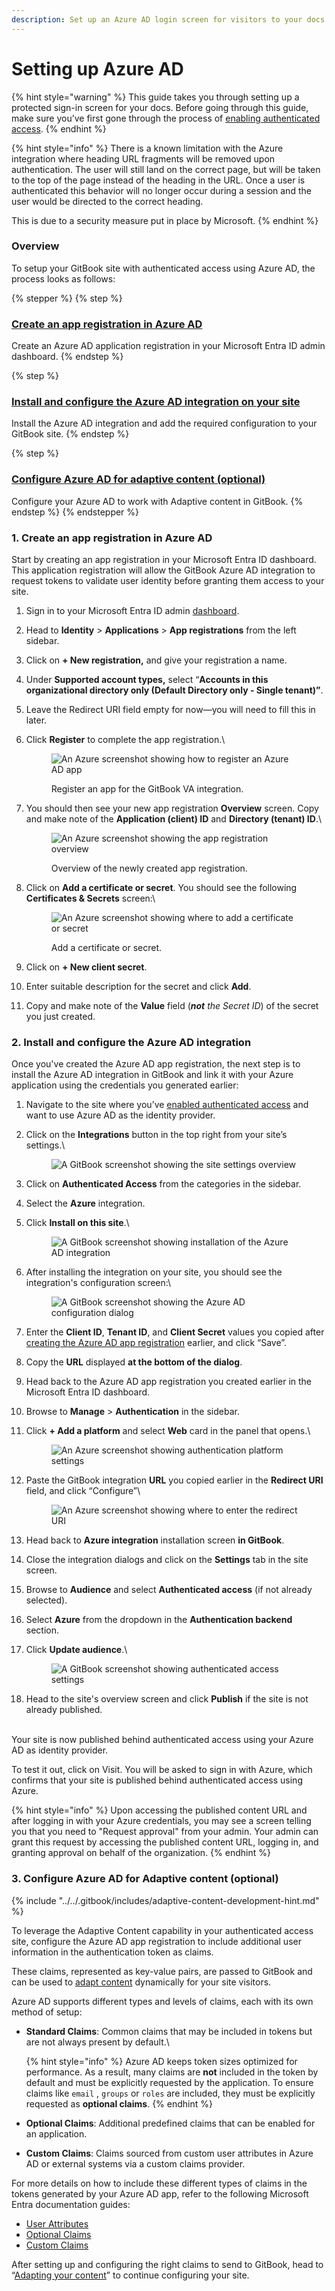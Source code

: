 ```yaml
---
description: Set up an Azure AD login screen for visitors to your docs.
---
```


# Setting up Azure AD

{% hint style="warning" %}
This guide takes you through setting up a protected sign-in screen for your docs. Before going through this guide, make sure you’ve first gone through the process of [enabling authenticated access](enabling-authenticated-access.md).
{% endhint %}

{% hint style="info" %}
There is a known limitation with the Azure integration where heading URL fragments will be removed upon authentication. The user will still land on the correct page, but will be taken to the top of the page instead of the heading in the URL. Once a user is authenticated this behavior will no longer occur during a session and the user would be directed to the correct heading.

This is due to a security measure put in place by Microsoft.
{% endhint %}

### Overview

To setup your GitBook site with authenticated access using Azure AD, the process looks as follows:

{% stepper %}
{% step %}
### [Create an app registration in Azure AD](setting-up-azure-ad.md#id-1.-create-an-app-registration-in-azure-a-d)

Create an Azure AD application registration in your Microsoft Entra ID admin dashboard.
{% endstep %}

{% step %}
### [Install and configure the Azure AD integration on your site](setting-up-azure-ad.md#id-2.-install-and-configure-the-azure-a-d-integration)

Install the Azure AD integration and add the required configuration to your GitBook site.
{% endstep %}

{% step %}
### [Configure Azure AD for adaptive content (optional)](setting-up-azure-ad.md#id-3.-configure-azure-a-d-for-adaptive-content-optional)

Configure your Azure AD to work with Adaptive content in GitBook.
{% endstep %}
{% endstepper %}

### 1. Create an app registration in Azure AD

Start by creating an app registration in your Microsoft Entra ID dashboard. This application registration will allow the GitBook Azure AD integration to request tokens to validate user identity before granting them access to your site.

1. Sign in to your Microsoft Entra ID admin [dashboard](https://entra.microsoft.com/).
2. Head to **Identity** > **Applications** > **App registrations** from the left sidebar.
3. Click on **+ New registration,** and give your registration a name.
4. Under **Supported account types,** select “**Accounts in this organizational directory only (Default Directory only - Single tenant)”**.
5. Leave the Redirect URI field empty for now—you will need to fill this in later.
6.  Click **Register** to complete the app registration.\


    <figure><img src="../../.gitbook/assets/azure_ad_integration_register_app.png" alt="An Azure screenshot showing how to register an Azure AD app" ><figcaption><p>Register an app for the GitBook VA integration.</p></figcaption></figure>


7.  You should then see your new app registration **Overview** screen. Copy and make note of the **Application (client) ID** and **Directory (tenant) ID**.\


    <figure><img src="../../.gitbook/assets/azure_ad_integration_app_reg_overview.png" alt="An Azure screenshot showing the app registration overview" ><figcaption><p>Overview of the newly created app registration.</p></figcaption></figure>


8.  Click on **Add a certificate or secret**. You should see the following **Certificates & Secrets** screen:\


    <figure><img src="../../.gitbook/assets/azure_ad_integration_client_secrets.png" alt="An Azure screenshot showing where to add a certificate or secret" ><figcaption><p>Add a certificate or secret.</p></figcaption></figure>


9. Click on **+ New client secret**.
10. Enter suitable description for the secret and click **Add**.
11. Copy and make note of the **Value** field (_**not** the Secret ID_) of the secret you just created.

### 2. Install and configure the Azure AD integration

Once you've created the Azure AD app registration, the next step is to install the Azure AD integration in GitBook and link it with your Azure application using the credentials you generated earlier:

1. Navigate to the site where you’ve [enabled authenticated access](enabling-authenticated-access.md#enable-authenticated-access) and want to use Azure AD as the identity provider.
2.  Click on the **Integrations** button in the top right from your site’s settings.\


    <figure><img src="../../.gitbook/assets/va_site_integration_overview_screen.png" alt="A GitBook screenshot showing the site settings overview" ><figcaption></figcaption></figure>


3. Click on **Authenticated Access** from the categories in the sidebar.
4. Select the **Azure** integration.
5.  Click **Install on this site**.\


    <figure><img src="../../.gitbook/assets/azure_ad_install_on_site_screen.png" alt="A GitBook screenshot showing installation of the Azure AD integration" ><figcaption></figcaption></figure>
6.  After installing the integration on your site, you should see the integration's configuration screen:\


    <figure><img src="../../.gitbook/assets/azure_ad_config_dialog.png" alt="A GitBook screenshot showing the Azure AD configuration dialog" ><figcaption></figcaption></figure>
7. Enter the **Client ID**, **Tenant ID**, and **Client Secret** values you copied after [creating the Azure AD app registration](setting-up-azure-ad.md#id-1.-create-an-app-registration-in-azure-a-d) earlier, and click “Save”.
8. Copy the **URL** displayed **at the bottom of the dialog**.
9. Head back to the Azure AD app registration you created earlier in the Microsoft Entra ID dashboard.
10. Browse to **Manage** > **Authentication** in the sidebar.
11. Click **+ Add a platform** and select **Web** card in the panel that opens.\


    <figure><img src="../../.gitbook/assets/azure_ad_app_reg_authentication.png" alt="An Azure screenshot showing authentication platform settings" ><figcaption></figcaption></figure>
12. Paste the GitBook integration **URL** you copied earlier in the **Redirect URI** field, and click “Configure”\


    <figure><img src="../../.gitbook/assets/image.png" alt="An Azure screenshot showing where to enter the redirect URI" ><figcaption></figcaption></figure>


13. Head back to **Azure integration** installation screen **in GitBook**.
14. Close the integration dialogs and click on the **Settings** tab in the site screen.
15. Browse to **Audience** and select **Authenticated access** (if not already selected).
16. Select **Azure** from the dropdown in the **Authentication backend** section.
17. Click **Update audience**.\


    <figure><img src="../../.gitbook/assets/Screenshot 2025-03-24 at 18.41.45.png" alt="A GitBook screenshot showing authenticated access settings" ><figcaption></figcaption></figure>
18. Head to the site's overview screen and click **Publish** if the site is not already published. &#x20;

\
Your site is now published behind authenticated access using your Azure AD as identity provider.&#x20;

To test it out, click on Visit. You will be asked to sign in with Azure, which confirms that your site is published behind authenticated access using Azure.

{% hint style="info" %}
Upon accessing the published content URL and after logging in with your Azure credentials, you may see a screen telling you that you need to "Request approval" from your admin. Your admin can grant this request by accessing the published content URL, logging in, and granting approval on behalf of the organization.
{% endhint %}

### 3. Configure Azure AD for Adaptive content (optional)

{% include "../../.gitbook/includes/adaptive-content-development-hint.md" %}

To leverage the Adaptive Content capability in your authenticated access site, configure the Azure AD app registration to include additional user information in the authentication token as claims.&#x20;

These claims, represented as key-value pairs, are passed to GitBook and can be used to [adapt content](../adaptive-content/adapting-your-content.md) dynamically for your site visitors.

Azure AD supports different types and levels of claims, each with its own method of setup:

*   **Standard Claims**: Common claims that may be included in tokens but are not always present by default.\


    {% hint style="info" %}
    Azure AD keeps token sizes optimized for performance. As a result, many claims are **not** included in the token by default and must be explicitly requested by the application. To ensure claims like `email` , `groups` or `roles` are included, they must be explicitly requested as **optional claims**.
    {% endhint %}


* **Optional Claims**: Additional predefined claims that can be enabled for an application.
* **Custom Claims**: Claims sourced from custom user attributes in Azure AD or external systems via a custom claims provider.

For more details on how to include these different types of claims in the tokens generated by your Azure AD app, refer to the following Microsoft Entra documentation guides:

* [User Attributes](https://learn.microsoft.com/en-us/entra/external-id/customers/how-to-add-attributes-to-token)
* [Optional Claims](https://learn.microsoft.com/en-us/entra/identity-platform/optional-claims?toc=%2Fentra%2Fexternal-id%2Ftoc.json\&bc=%2Fentra%2Fexternal-id%2Fbreadcrumb%2Ftoc.json\&tabs=appui)
* [Custom Claims](https://learn.microsoft.com/en-us/entra/identity-platform/custom-claims-provider-overview)

After setting up and configuring the right claims to send to GitBook, head to “[Adapting your content](../adaptive-content/adapting-your-content.md)” to continue configuring your site.
